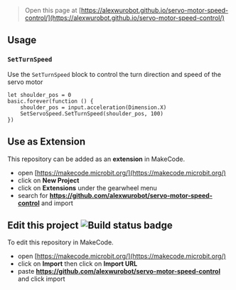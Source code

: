 
> Open this page at [https://alexwurobot.github.io/servo-motor-speed-control/](https://alexwurobot.github.io/servo-motor-speed-control/)

## Usage

### ``SetTurnSpeed``

Use the ``SetTurnSpeed`` block to control the turn direction and speed of the servo motor

```blocks
let shoulder_pos = 0
basic.forever(function () {
    shoulder_pos = input.acceleration(Dimension.X)
    SetServoSpeed.SetTurnSpeed(shoulder_pos, 100)
})

```

## Use as Extension

This repository can be added as an **extension** in MakeCode.

* open [https://makecode.microbit.org/](https://makecode.microbit.org/)
* click on **New Project**
* click on **Extensions** under the gearwheel menu
* search for **https://github.com/alexwurobot/servo-motor-speed-control** and import

## Edit this project ![Build status badge](https://github.com/alexwurobot/servo-motor-speed-control/workflows/MakeCode/badge.svg)

To edit this repository in MakeCode.

* open [https://makecode.microbit.org/](https://makecode.microbit.org/)
* click on **Import** then click on **Import URL**
* paste **https://github.com/alexwurobot/servo-motor-speed-control** and click import

